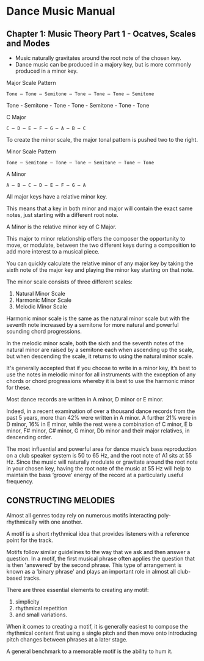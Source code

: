 # Dance Music Manual

## Chapter 1: Music Theory Part 1 - Ocatves, Scales and Modes

* Music naturally gravitates around the root note of the chosen key.
* Dance music can be produced in a majory key, but is more commonly produced in a minor key.

Major Scale Pattern

    Tone – Tone – Semitone – Tone – Tone – Tone – Semitone

Tone - Semitone - Tone - Tone - Semitone - Tone - Tone

C Major

    C – D – E – F – G – A – B – C

To create the minor scale, the major tonal pattern is pushed two to the right.

Minor Scale Pattern

    Tone – Semitone – Tone – Tone – Semitone – Tone – Tone

A Minor

    A – B – C – D – E – F – G – A

All major keys have a relative minor key.

This means that a key in both minor and major will contain the exact same notes, just starting with a different root note.

A Minor is the relative minor key of C Major.

This major to minor relationship offers the composer the opportunity to move, or modulate, between the two different keys during a composition to add more interest to a musical piece.

You can quickly calculate the relative minor of any major key by taking the sixth note of the major key and playing the minor key starting on that note.

The minor scale consists of three different scales:

1. Natural Minor Scale
2. Harmonic Minor Scale
3. Melodic Minor Scale

Harmonic minor scale is the same as the natural minor scale but with the seventh note increased by a semitone for more natural and powerful sounding chord progressions.

In the melodic minor scale, both the sixth and the seventh notes of the natural minor are raised by a semitone each when ascending up the scale, but when descending the scale, it returns to using the natural minor scale.

It's generally accepted that if you choose to write in a minor key, it’s best to use the notes in melodic minor for all instruments with the exception of any chords or chord progressions whereby it is best to use the harmonic minor for these.

Most dance records are written in A minor, D minor or E minor.

Indeed, in a recent examination of over a thousand dance records from the past 5 years, more than 42% were written in A minor. A further 21% were in D minor, 16% in E minor, while the rest were a combination of C minor, E b minor, F# minor, C# minor, G minor, Db minor and their major relatives, in descending order.

The most influential and powerful area for dance music’s bass reproduction on a club speaker system is 50 to 65 Hz, and the root note of A1 sits at 55 Hz. Since the music will naturally modulate or gravitate around the root note in your chosen key, having the root note of the music at 55 Hz will help to maintain the bass ‘groove’ energy of the record at a particularly useful frequency.

## CONSTRUCTING MELODIES

Almost all genres today rely on numerous motifs interacting poly-rhythmically with one another.

A motif is a short rhythmical idea that provides listeners with a reference point for the track.

Motifs follow similar guidelines to the way that we ask and then answer a question. In a motif, the first musical phrase often applies the question that is then 'answered' by the second phrase. This type of arrangement is known as a 'binary phrase' and plays an important role in almost all club-based tracks.

There are three essential elements to creating any motif:

1. simplicity
2. rhythmical repetition
3. and small variations.

When it comes to creating a motif, it is generally easiest to compose the rhythmical content first using a single pitch and then move onto introducing pitch changes between phrases at a later stage.

A general benchmark to a memorable motif is the ability to hum it.
